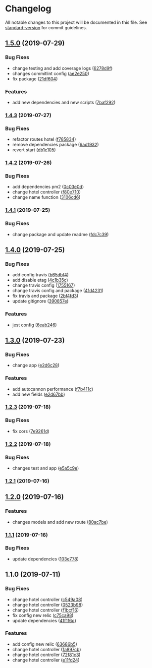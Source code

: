 # Changelog

All notable changes to this project will be documented in this file. See [standard-version](https://github.com/conventional-changelog/standard-version) for commit guidelines.

## [1.5.0](https://github.com/Beor18/alm-api-backend/compare/v1.4.3...v1.5.0) (2019-07-29)


### Bug Fixes

* change testing and add coverage logs ([6278d9f](https://github.com/Beor18/alm-api-backend/commit/6278d9f))
* changes commitlint config ([ae2e250](https://github.com/Beor18/alm-api-backend/commit/ae2e250))
* fix package ([21df604](https://github.com/Beor18/alm-api-backend/commit/21df604))


### Features

* add new dependencies and new scripts ([7baf292](https://github.com/Beor18/alm-api-backend/commit/7baf292))



### [1.4.3](https://github.com/Beor18/alm-api-backend/compare/v1.4.2...v1.4.3) (2019-07-27)


### Bug Fixes

* refactor routes hotel ([f785834](https://github.com/Beor18/alm-api-backend/commit/f785834))
* remove dependencies package ([6ad1932](https://github.com/Beor18/alm-api-backend/commit/6ad1932))
* revert start ([db1e105](https://github.com/Beor18/alm-api-backend/commit/db1e105))



### [1.4.2](https://github.com/Beor18/alm-api-backend/compare/v1.4.1...v1.4.2) (2019-07-26)


### Bug Fixes

* add dependencies pm2 ([0c03e0d](https://github.com/Beor18/alm-api-backend/commit/0c03e0d))
* change hotel controller ([f80e710](https://github.com/Beor18/alm-api-backend/commit/f80e710))
* change name function ([3106cd6](https://github.com/Beor18/alm-api-backend/commit/3106cd6))



### [1.4.1](https://github.com/Beor18/alm-api-backend/compare/v1.4.0...v1.4.1) (2019-07-25)


### Bug Fixes

* change package and update readme ([fdc7c39](https://github.com/Beor18/alm-api-backend/commit/fdc7c39))



## [1.4.0](https://github.com/Beor18/alm-api-backend/compare/v1.3.0...v1.4.0) (2019-07-25)


### Bug Fixes

* add config travis ([b65dbf4](https://github.com/Beor18/alm-api-backend/commit/b65dbf4))
* add disable etag ([4c1b35c](https://github.com/Beor18/alm-api-backend/commit/4c1b35c))
* change travis config ([1755167](https://github.com/Beor18/alm-api-backend/commit/1755167))
* change travis config and package ([41d4231](https://github.com/Beor18/alm-api-backend/commit/41d4231))
* fix travis and package ([2bf4fd3](https://github.com/Beor18/alm-api-backend/commit/2bf4fd3))
* update gitignore ([390857e](https://github.com/Beor18/alm-api-backend/commit/390857e))


### Features

* jest config ([6eab246](https://github.com/Beor18/alm-api-backend/commit/6eab246))



## [1.3.0](https://github.com/Beor18/alm-api-backend/compare/v1.2.3...v1.3.0) (2019-07-23)


### Bug Fixes

* change app ([e2d6c28](https://github.com/Beor18/alm-api-backend/commit/e2d6c28))


### Features

* add autocannon performance ([f7b411c](https://github.com/Beor18/alm-api-backend/commit/f7b411c))
* add new fields ([e2d67bb](https://github.com/Beor18/alm-api-backend/commit/e2d67bb))



### [1.2.3](https://github.com/Beor18/alm-api-backend/compare/v1.2.2...v1.2.3) (2019-07-18)


### Bug Fixes

* fix cors ([7e9261d](https://github.com/Beor18/alm-api-backend/commit/7e9261d))



### [1.2.2](https://github.com/Beor18/alm-api-backend/compare/v1.2.0...v1.2.2) (2019-07-18)


### Bug Fixes

* changes test and app ([e5a5c9e](https://github.com/Beor18/alm-api-backend/commit/e5a5c9e))



### [1.2.1](https://github.com/Beor18/alm-api-backend/compare/v1.2.0...v1.2.1) (2019-07-16)



## [1.2.0](https://github.com/Beor18/alm-api-backend/compare/v1.1.1...v1.2.0) (2019-07-16)


### Features

* changes models and add new route ([80ac7be](https://github.com/Beor18/alm-api-backend/commit/80ac7be))



### [1.1.1](https://github.com/Beor18/alm-api-backend/compare/v1.1.0...v1.1.1) (2019-07-16)


### Bug Fixes

* update dependencies ([103e778](https://github.com/Beor18/alm-api-backend/commit/103e778))



## 1.1.0 (2019-07-11)


### Bug Fixes

* change hotel controller ([c549a08](https://github.com/Beor18/alm-api-backend/commit/c549a08))
* change hotel controller ([0523b98](https://github.com/Beor18/alm-api-backend/commit/0523b98))
* change hotel controller ([f1bcf16](https://github.com/Beor18/alm-api-backend/commit/f1bcf16))
* fix config new relic ([c75ca98](https://github.com/Beor18/alm-api-backend/commit/c75ca98))
* update dependencies ([41f1f6d](https://github.com/Beor18/alm-api-backend/commit/41f1f6d))


### Features

* add config new relic ([63686b5](https://github.com/Beor18/alm-api-backend/commit/63686b5))
* change hotel controller ([1a897cb](https://github.com/Beor18/alm-api-backend/commit/1a897cb))
* change hotel controller ([72f81c3](https://github.com/Beor18/alm-api-backend/commit/72f81c3))
* change hotel controller ([e11fd24](https://github.com/Beor18/alm-api-backend/commit/e11fd24))

